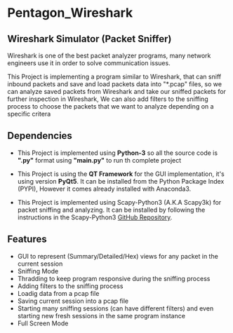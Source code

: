 # Pentagon_Wireshark
## Wireshark Simulator (Packet Sniffer)

Wireshark is one of the best packet analyzer programs, many network engineers use it in order to solve communication issues.

This Project is implementing a program similar to Wireshark, that can sniff inbound packets and save and load packets data
into "*.pcap" files, so we can analyze saved packets from Wireshark and take our sniffed packets for further inspection in Wireshark,
We can also add filters to the sniffing process to choose the packets that we want to analyze depending on a specific critera


## Dependencies

* This Project is implemented using <b>Python-3</b> so all the source code is <b>".py"</b> format
 using <b>"main.py"</b> to run th complete project
 
 * This Project is using the <b>QT Framework</b> for the GUI implementation, it's using version <b>PyQt5</b>.
 It can be installed from the Python Package Index (PYPI), However it comes already installed with Anaconda3.
 
 * This Project is implemented using </b>Scapy-Python3 (A.K.A Scapy3k) </b> for packet sniffing and analyzing.
 It can be installed by following the instructions in the Scapy-Python3 [GitHub Repository](https://github.com/phaethon/scapy).


## Features

* GUI to represent (Summary/Detailed/Hex) views for any packet in the current session
* Sniffing Mode
* Thradding to keep program responsive during the sniffing process
* Adding filters to the sniffing process
* Loadig data from a pcap file
* Saving current session into a pcap file
* Starting many sniffing sessions (can have different filters) and even starting new fresh sessions  in the same program instance
* Full Screen Mode
